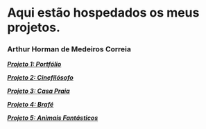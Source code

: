 # Aqui estão hospedados os meus projetos.
### Arthur Horman de Medeiros Correia

_[**Projeto 1: Portfólio**](https://arthurhorman7.github.io/Portfólio/)_

_[**Projeto 2: Cinefilósofo**](https://arthurhorman7.github.io/Cinefil%C3%B3sofo/)_ 

_[**Projeto 3: Casa Praia**](https://arthurhorman7.github.io/Casa%20Praia/)_

_[**Projeto 4: Brafé**](https://arthurhorman7.github.io/Braf%C3%A9)_

_[**Projeto 5: Animais Fantásticos**](https://arthurhorman7.github.io/Animais%20Fant%C3%A1sticos/)_
